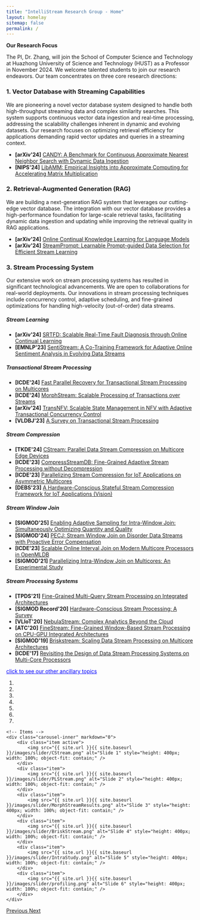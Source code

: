 ```yaml
---
title: "IntelliStream Research Group - Home"
layout: homelay
sitemap: false
permalink: /
---
```


<!--<img src="{{ site.url }}{{ site.baseurl }}/images/teampic/team.jpg" width="50%" style="float: center" />-->

<script>
  function toggleVisibility(id) {
    var x = document.getElementById(id);
    if (x.style.display === "none") {
      x.style.display = "block";
    } else {
      x.style.display = "none";
    }
  }
</script>

**Our Research Focus**

The PI, Dr. Zhang, will join the School of Computer Science and Technology at Huazhong University of Science and Technology (HUST) as a Professor in November 2024. We welcome talented students to join our research endeavors. Our team concentrates on three core research directions:

### 1. **Vector Database with Streaming Capabilities**  
We are pioneering a novel vector database system designed to handle both high-throughput streaming data and complex similarity searches. This system supports continuous vector data ingestion and real-time processing, addressing the scalability challenges inherent in dynamic and evolving datasets. Our research focuses on optimizing retrieval efficiency for applications demanding rapid vector updates and queries in a streaming context.
 
- **[arXiv'24]** [CANDY: A Benchmark for Continuous Approximate Nearest Neighbor Search with Dynamic Data Ingestion](https://arxiv.org/pdf/2406.19651)
- **[NIPS'24]** [LibAMM: Empirical Insights into Approximate Computing for Accelerating Matrix Multiplication]()

### 2. **Retrieval-Augmented Generation (RAG)**  
We are building a next-generation RAG system that leverages our cutting-edge vector database. The integration with our vector database provides a high-performance foundation for large-scale retrieval tasks, facilitating dynamic data ingestion and updating while improving the retrieval quality in RAG applications.

- **[arXiv'24]** [Online Continual Knowledge Learning for Language Models](http://arxiv.org/abs/2311.09632)
- **[arXiv'24]** [StreamPrompt: Learnable Prompt-guided Data Selection for Efficient Stream Learning](http://arxiv.org/abs/2406.07590)

### 3. **Stream Processing System**  
Our extensive work on stream processing systems has resulted in significant technological advancements. We are open to collaborations for real-world deployments. Our innovations in stream processing techniques include concurrency control, adaptive scheduling, and fine-grained optimizations for handling high-velocity (out-of-order) data streams.

##### **Stream Learning**
- **[arXiv'24]** [SRTFD: Scalable Real-Time Fault Diagnosis through Online Continual Learning](https://arxiv.org/abs/2408.05681v1)
- **[EMNLP'23]** [SentiStream: A Co-Training Framework for Adaptive Online Sentiment Analysis in Evolving Data Streams](https://aclanthology.org/2023.emnlp-main.380)

##### **Transactional Stream Processing**
- **[ICDE'24]** [Fast Parallel Recovery for Transactional Stream Processing on Multicores](https://intellistream.github.io/downloads/papers/ICDE24_MorphStreamR.pdf)
- **[ICDE'24]** [MorphStream: Scalable Processing of Transactions over Streams](https://intellistream.github.io/downloads/papers/ICDE24_Demo_MorphStream.pdf)
- **[arXiv'24]** [TransNFV: Scalable State Management in NFV with Adaptive Transactional Concurrency Control](http://arxiv.org/abs/2312.01066)
- **[VLDBJ'23]** [A Survey on Transactional Stream Processing](https://rdcu.be/dncBQ)

##### **Stream Compression**
- **[TKDE'24]** [CStream: Parallel Data Stream Compression on Multicore Edge Devices](https://ieeexplore.ieee.org/document/10506068)
- **[ICDE'23]** [CompressStreamDB: Fine-Grained Adaptive Stream Processing without Decompression](https://ieeexplore.ieee.org/document/10184565)
- **[ICDE'23]** [Parallelizing Stream Compression for IoT Applications on Asymmetric Multicores](https://ieeexplore.ieee.org/document/10184703)
- **[DEBS'23]** [A Hardware-Conscious Stateful Stream Compression Framework for IoT Applications (Vision)](https://doi.org/10.1145/3583678.3596885)

##### **Stream Window Join**
- **[SIGMOD'25]** [Enabling Adaptive Sampling for Intra-Window Join: Simultaneously Optimizing Quantity and Quality]()
- **[SIGMOD'24]** [PECJ: Stream Window Join on Disorder Data Streams with Proactive Error Compensation](https://doi.org/10.1145/3639268)
- **[ICDE'23]** [Scalable Online Interval Join on Modern Multicore Processors in OpenMLDB](https://ieeexplore.ieee.org/document/10184828)
- **[SIGMOD'21]** [Parallelizing Intra-Window Join on Multicores: An Experimental Study](https://doi.org/10.1145/3448016.3452793)

##### **Stream Processing Systems**
- **[TPDS'21]** [Fine-Grained Multi-Query Stream Processing on Integrated Architectures](https://ieeexplore.ieee.org/document/9380479)
- **[SIGMOD Record'20]** [Hardware-Conscious Stream Processing: A Survey](https://doi.org/10.1145/3385658.3385662)
- **[VLIoT'20]** [NebulaStream: Complex Analytics Beyond the Cloud](https://www.ronpub.com/ojiot/OJIOT_2020v6i1n07_Zeuch.html)
- **[ATC'20]** [FineStream: Fine-Grained Window-Based Stream Processing on CPU-GPU Integrated Architectures](https://www.usenix.org/system/files/atc20-zhang-feng.pdf)
- **[SIGMOD'19]** [Briskstream: Scaling Data Stream Processing on Multicore Architectures](https://doi.acm.org/10.1145/3299869.3300067)
- **[ICDE'17]** [Revisiting the Design of Data Stream Processing Systems on Multi-Core Processors](https://doi.org/10.1109/ICDE.2017.119)

<span onclick="toggleVisibility('ancillaryTopics')" style="cursor: pointer; color: blue; text-decoration: underline;">click to see our other ancillary topics</span>
<div id="ancillaryTopics" style="display:none; margin-left: 20px;">
 - **[SIGMOD'24]** [Predictive and Near-Optimal Sampling for View Materialization in Video Databases](https://doi.org/10.1145/3639274)
 - **[IWQoS'24]** [Low-Latency Video Conferencing via Optimized Packet Routing and Reordering](http://arxiv.org/abs/2310.05054) 
 - **[TPDS'17]** [Understanding Co-Running Behaviors on Integrated CPU/GPU Architectures](https://ieeexplore.ieee.org/document/7501903)
 - **[SC'16]** [Elastic Multi-resource Fairness: Balancing Fairness and Efficiency in Coupled CPU-GPU Architectures](https://ieeexplore.ieee.org/document/7877153)
 - **[TPDS'16]** [Melia: A MapReduce Framework on OpenCL-Based FPGAs](https://ieeexplore.ieee.org/document/7425227)
 - **[MASCOTS'15]** [To Co-run, or Not to Co-run: A Performance Study on Integrated Architectures](https://doi.org/10.1109/MASCOTS.2015.27)
 - **[VLDB'14]** [In-cache query co-processing on coupled CPU-GPU architectures](https://doi.org/10.14778/2735496.2735497)
 - **[VLDB'13]** [OmniDB: towards portable and efficient query processing on parallel CPU/GPU architectures](https://dl.acm.org/doi/10.14778/2536274.2536319)
</div>

<div markdown="0" id="carousel" class="carousel slide" data-ride="carousel" data-interval="3000" data-pause="hover" >
    <!-- Menu -->
    <ol class="carousel-indicators">
		<li data-target="#carousel" data-slide-to="0" class="active"></li>
		<li data-target="#carousel" data-slide-to="1"></li>
		<li data-target="#carousel" data-slide-to="2"></li>
		<li data-target="#carousel" data-slide-to="3"></li>
		<li data-target="#carousel" data-slide-to="4"></li>
		<li data-target="#carousel" data-slide-to="5"></li>
		<li data-target="#carousel" data-slide-to="6"></li>
    </ol>

    <!-- Items -->
    <div class="carousel-inner" markdown="0">
        <div class="item active">
            <img src="{{ site.url }}{{ site.baseurl }}/images/slider/CStream.png" alt="Slide 1" style="height: 400px; width: 100%; object-fit: contain;" />
        </div>
        <div class="item">
            <img src="{{ site.url }}{{ site.baseurl }}/images/slider/PLStream.png" alt="Slide 2" style="height: 400px; width: 100%; object-fit: contain;" />
        </div>
        <div class="item">
            <img src="{{ site.url }}{{ site.baseurl }}/images/slider/MorphStreamResults.png" alt="Slide 3" style="height: 400px; width: 100%; object-fit: contain;" />
        </div>
        <div class="item">
            <img src="{{ site.url }}{{ site.baseurl }}/images/slider/BriskStream.png" alt="Slide 4" style="height: 400px; width: 100%; object-fit: contain;" />
        </div>
        <div class="item">
            <img src="{{ site.url }}{{ site.baseurl }}/images/slider/IntraStudy.png" alt="Slide 5" style="height: 400px; width: 100%; object-fit: contain;" />
        </div>
        <div class="item">
            <img src="{{ site.url }}{{ site.baseurl }}/images/slider/profiling.png" alt="Slide 6" style="height: 400px; width: 100%; object-fit: contain;" />
        </div>
    </div>

  <a class="left carousel-control" href="#carousel" role="button" data-slide="prev">
    <span class="glyphicon glyphicon-chevron-left" aria-hidden="true"></span>
    <span class="sr-only">Previous</span>
  </a>
  <a class="right carousel-control" href="#carousel" role="button" data-slide="next">
    <span class="glyphicon glyphicon-chevron-right" aria-hidden="true"></span>
    <span class="sr-only">Next</span>
  </a>
</div>